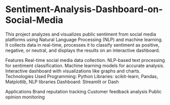 # Sentiment-Analysis-Dashboard-on-Social-Media
This project analyzes and visualizes public sentiment from social media platforms using Natural Language Processing (NLP) and machine learning. It collects data in real-time, processes it to classify sentiment as positive, negative, or neutral, and displays the results on an interactive dashboard.

Features
Real-time social media data collection.
NLP-based text processing for sentiment classification.
Machine learning models for accurate analysis.
Interactive dashboard with visualizations like graphs and charts.
Technologies Used
Programming: Python
Libraries: scikit-learn, Pandas, Matplotlib, NLP libraries
Dashboard: Streamlit or Dash

Applications
Brand reputation tracking
Customer feedback analysis
Public opinion monitoring

